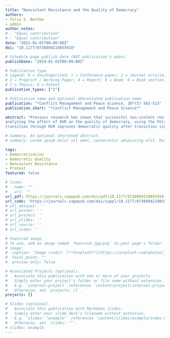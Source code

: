 ```yaml
---
title: "Nonviolent Resistance and the Quality of Democracy"
authors:
- Felix S. Bethke
- admin
author_notes:
# - "Equal contribution"
# - "Equal contribution"
date: "2021-01-01T00:00:00Z"
doi: "10.1177/0738894219855918"

# Schedule page publish date (NOT publication's date).
publishDate: "2019-01-01T00:00:00Z"

# Publication type.
# Legend: 0 = Uncategorized; 1 = Conference paper; 2 = Journal article;
# 3 = Preprint / Working Paper; 4 = Report; 5 = Book; 6 = Book section;
# 7 = Thesis; 8 = Patent
publication_types: ["2"]

# Publication name and optional abbreviated publication name.
publication: "*Conflict Management and Peace Science, 38*(5) 503-523"
publication_short: "*Conflict Management and Peace Science*"

abstract: "Previous research has shown that successful non-violent resistance (NVR) campaigns promote democracy compared with violent revolutions and top-down liberalization. However, research to date has not examined the character and quality of the democratic regimes following NVR campaigns, or evaluated the mechanisms that produce this effect. In this paper, we address this gap by
analyzing the effect of NVR on the quality of democracy, using the Polyarchy index from the Varieties of Democracies project and its sub-components: (1) elected executive; (2) free and fair elections; (3) freedom of expression; (4) associational autonomy; and (5) inclusive citizenship. Using kernel matching and differences-in-differences estimation we find that initiating a democratic
transition through NVR improves democratic quality after transition significantly and substantially relative to cases without this characteristic. Our analysis of the Polyarchy index's sub-components reveals that this positive effect comes about primarily owing to improvements in freedom of expression and associational autonomy. This finding speaks to the strength of NVR in promoting expressive dimensions of democracy."

# Summary. An optional shortened abstract.
# summary: Lorem ipsum dolor sit amet, consectetur adipiscing elit. Duis posuere tellus ac convallis placerat. Proin tincidunt magna sed ex sollicitudin condimentum.

tags:
- Democratization
- Democratic Quality
- Nonviolent Resistance
- Protest
featured: false

# links:
# - name: ""
#   url: ""
url_pdf: https://journals.sagepub.com/doi/pdf/10.1177/0738894219855918
url_code: 'https://journals.sagepub.com/doi/suppl/10.1177/0738894219855918/suppl_file/replication_files.rar'
# url_dataset: ''
# url_poster: ''
# url_project: ''
# url_slides: ''
# url_source: ''
# url_video: ''

# Featured image
# To use, add an image named `featured.jpg/png` to your page's folder. 
# image:
#  caption: 'Image credit: [**Unsplash**](https://unsplash.com/photos/jdD8gXaTZsc)'
#  focal_point: ""
#  preview_only: false

# Associated Projects (optional).
#   Associate this publication with one or more of your projects.
#   Simply enter your project's folder or file name without extension.
#   E.g. `internal-project` references `content/project/internal-project/index.md`.
#   Otherwise, set `projects: []`.
projects: []

# Slides (optional).
#   Associate this publication with Markdown slides.
#   Simply enter your slide deck's filename without extension.
#   E.g. `slides: "example"` references `content/slides/example/index.md`.
#   Otherwise, set `slides: ""`.
# slides: example
---
```


